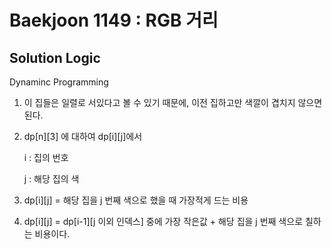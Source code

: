 # Baekjoon 1149 : RGB 거리

## Solution Logic

Dynaminc Programming

1. 이 집들은 일렬로 서있다고 볼 수 있기 때문에, 이전 집하고만 색깔이 겹치지 않으면 된다.

2. dp[n][3] 에 대하여 dp[i][j]에서

    i : 집의 번호

    j : 해당 집의 색

3. dp[i][j] = 해당 집을 j 번째 색으로 했을 때 가장적게 드는 비용

4. dp[i][j] = dp[i-1][j 이외 인덱스] 중에 가장 작은값 + 해당 집을 j 번째 색으로 칠하는 비용이다.
